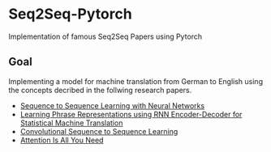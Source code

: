 # Seq2Seq-Pytorch
Implementation of famous Seq2Seq Papers using Pytorch
## Goal
Implementing a model for machine translation from German to English using the concepts decribed in the follwing research papers.
- <a href="https://arxiv.org/abs/1409.3215">Sequence to Sequence Learning with Neural Networks</a>
- <a href="https://arxiv.org/abs/1406.1078">Learning Phrase Representations using RNN Encoder-Decoder for Statistical Machine Translation</a>
- <a href="https://arxiv.org/abs/1705.03122">Convolutional Sequence to Sequence Learning</a>
- <a href="https://arxiv.org/abs/1706.03762">Attention Is All You Need</a>
